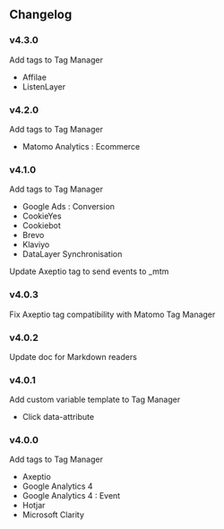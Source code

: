 ## Changelog

### v4.3.0
Add tags to Tag Manager

- Affilae
- ListenLayer

### v4.2.0
Add tags to Tag Manager

- Matomo Analytics : Ecommerce

### v4.1.0
Add tags to Tag Manager

- Google Ads : Conversion
- CookieYes
- Cookiebot
- Brevo
- Klaviyo
- DataLayer Synchronisation

Update Axeptio tag to send events to _mtm

### v4.0.3
Fix Axeptio tag compatibility with Matomo Tag Manager

### v4.0.2
Update doc for Markdown readers

### v4.0.1
Add custom variable template to Tag Manager

- Click data-attribute

### v4.0.0
Add tags to Tag Manager

- Axeptio
- Google Analytics 4
- Google Analytics 4 : Event
- Hotjar
- Microsoft Clarity
